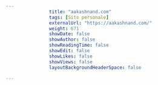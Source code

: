 ---
                title: "aakashnand.com"
                tags: [Sito personale]
                externalUrl: "https://aakashnand.com/"
                weight: 671
                showDate: false
                showAuthor: false
                showReadingTime: false
                showEdit: false
                showLikes: false
                showViews: false
                layoutBackgroundHeaderSpace: false
                ---

